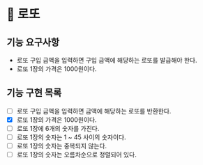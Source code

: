 # 🚀 로또

## 기능 요구사항

- 로또 구입 금액을 입력하면 구입 금액에 해당하는 로또를 발급해야 한다.
- 로또 1장의 가격은 1000원이다.

## 기능 구현 목록

- [ ] 로또 구입 금액을 입력하면 금액에 해당하는 로또를 반환한다.
- [X] 로또 1장의 가격은 1000원이다.
- [ ] 로또 1장에 6개의 숫자를 가진다.
- [ ] 로또 1장의 숫자는 1 ~ 45 사이의 숫자이다.
- [ ] 로또 1장의 숫자는 중복되지 않는다.
- [ ] 로또 1장의 숫자는 오름차순으로 정렬되어 있다.
